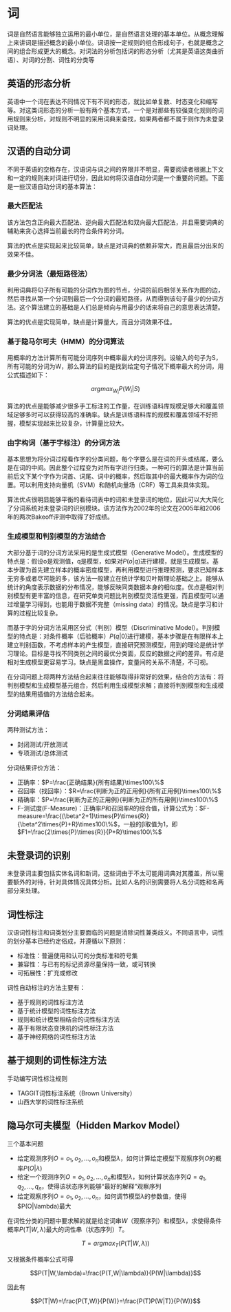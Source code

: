# 词

词是自然语言能够独立运用的最小单位，是自然语言处理的基本单位。从概念理解上来讲词是描述概念的最小单位。词语按一定规则的组合形成句子，也就是概念之间的组合形成更大的概念。对词法的分析包括词的形态分析（尤其是英语这类曲折语）、对词的分割、词性的分类等

## 英语的形态分析

英语中一个词在表达不同情况下有不同的形态，就比如单复数、时态变化和缩写等。对这类词形态的分析一般有两个基本方式，一个是对那些有较强变化规则的词用规则来分析，对规则不明显的采用词典来查找，如果两者都不属于则作为未登录词处理。

## 汉语的自动分词

不同于英语的空格存在，汉语词与词之间的界限并不明显，需要阅读者根据上下文和一定的规则来对词进行切分，因此如何将汉语自动分词是一个重要的问题。下面是一些汉语自动分词的基本算法：

### 最大匹配法

该方法包含正向最大匹配法、逆向最大匹配法和双向最大匹配法，并且需要词典的辅助来贪心选择当前最长的符合条件的分词。

算法的优点是实现起来比较简单，缺点是对词典的依赖非常大，而且最后分出来的效果不佳。

### 最少分词法（最短路径法）

利用词典将句子所有可能的分词作为图的节点，分词的前后相邻关系作为图的边，然后寻找从第一个分词到最后一个分词的最短路径，从而得到该句子最少的分词方法。这个算法建立的基础是人们总是倾向与用最少的话来将自己的意思表达清楚。

算法的优点是实现简单，缺点是计算量大，而且分词效果不佳。

### 基于隐马尔可夫（HMM）的分词算法

用概率的方法计算所有可能分词序列中概率最大的分词序列。设输入的句子为S，所有可能的分词为W，那么算法的目的是找到给定句子情况下概率最大的分词，用公式描述如下：

$$argmax_{W_i}P(W_i|S)$$

算法的优点是能够减少很多手工标注的工作量，在训练语料库规模足够大和覆盖领域足够多时可以获得较高的准确率。缺点是训练语料库的规模和覆盖领域不好把握，模型实现起来比较复杂，计算量比较大。

### 由字构词（基于字标注）的分词方法

基本思想为将分词过程看作字的分类问题，每个字要么是在词的开头或结尾，要么是在词的中间。因此整个过程变为对所有字进行归类。一种可行的算法是计算当前前后文下某个字作为词首、词尾、词中的概率，然后取其中的最大概率作为词的位置。可以利用支持向量机（SVM）和随机向量场（CRF）等工具来具体实现。

算法优点很明显能够平衡的看待词表中的词和未登录词的地位，因此可以大大简化了分词系统对未登录词的识别模块。该方法作为2002年的论文在2005年和2006年的两次Bakeoff评测中取得了好成绩。

### 生成模型和判别模型的方法结合

大部分基于词的分词方法采用的是生成式模型（Generative Model）。生成模型的特点是：假设o是观测值，q是模型，如果对$P(o|q)$进行建模，就是生成模型。基本步骤为首先建立样本的概率密度模型，再利用模型进行推理预测，要求已知样本无穷多或者尽可能的多，该方法一般建立在统计学和贝叶斯理论基础之上。能够从统计的角度表示数据的分布情况，能够反映同类数据本身的相似度。优点是相对判别模型有更丰富的信息，在研究单类问题比判别模型灵活性更强，而且模型可以通过增量学习得到，也能用于数据不完整（missing data）的情况。缺点是学习和计算的过程比较复杂。

而基于字的分词方法采用区分式（判别）模型（Discriminative Model）。判别模型的特点是：对条件概率（后验概率）$P(q|0)$进行建模，基本步骤是在有限样本上建立判别函数，不考虑样本的产生模型，直接研究预测模型，用到的理论是统计学习理论。目标是寻找不同类别之间的最优分类面，反应的数据之间的差异。有点是相对生成模型更容易学习。缺点是黑盒操作，变量间的关系不清楚，不可视。

在分词问题上将两种方法结合起来往往能够取得非常好的效果，结合的方法有：将判别模型和生成模型基元组合，然后利用生成模型求解；直接将判别模型和生成模型的结果用插值的方法结合起来。

### 分词结果评估

两种测试方法：

* 封闭测试/开放测试
* 专项测试/总体测试

分词结果评价方法：

* 正确率：$P=\frac{正确结果}{所有结果}\times100\%$
* 召回率（找回率）：$R=\frac{判断为正的正用例}{所有正用例}\times100\%$
* 精确率：$P=\frac{判断为正的正用例}{判断为正的所有用例}\times100\%$
* F-测试度(F-Measure)：正确率$P$和召回率$R$的综合值，计算公式为：$F-measure=\frac{(\beta^2+1)\times{P}\times{R}}{\beta^2\times{P}+R}\times100\%$，一般的β取值为1，即$F1=\frac{2\times{P}\times{R}}{P+R}\times100\%$

## 未登录词的识别

未登录词主要包括实体名词和新词，这些词由于不太可能用词典对其覆盖，所以需要额外的对待，针对具体情况具体分析。比如人名的识别需要将人名分词姓和名两部分来处理。

## 词性标注

汉语词性标注和词类划分主要面临的问题是消除词性兼类歧义。不同语言中，词性的划分基本已经约定俗成，并遵循以下原则：

* 标准性：普遍使用和认可的分类标准和符号集
* 兼容性：与已有的标记资源尽量保持一致，或可转换
* 可拓展性：扩充或修改

词性自动标注的方法主要有：

* 基于规则的词性标注方法
* 基于统计模型的词性标注方法
* 规则和统计模型相结合的词性标注方法
* 基于有限状态变换机的词性标注方法
* 基于神经网络的词性标注方法

## 基于规则的词性标注方法

手动编写词性标注规则

* TAGGIT词性标注系统（Brown University）
* 山西大学的词性标注系统

## 隐马尔可夫模型（Hidden Markov Model）

三个基本问题

* 给定观测序列$O=o_1,o_2,...,o_n$和模型$\lambda$，如何计算给定模型下观察序列$O$的概率$P(O|\lambda)$
* 给定一个观测序列$O=o_1,o_2,...,o_n$和模型$\lambda$，如何计算状态序列$Q=q_1,q_2,...,q_n$，使得该状态序列能够“最好的解释”观察序列
* 给定观察序列$O=o_1,o_2,...,o_n$，如何调节模型$\lambda$的参数值，使得$P(O|\lambda)最大

在词性分类的问题中要求解的就是给定词串$W$（观察序列）和模型$\lambda$，求使得条件概率$P(T|W,\lambda)$最大的词性串（状态序列）$T$。

$$T=argmax_T(P(T|W,\lambda))$$

又根据条件概率公式可得

$$P(T|W,\lambda)=\frac{P(T,W|\lambda)}{P(W|\lambda)}$$

因此有

$$P(T|W)=\frac{P(T,W)}{P(W)}=\frac{P(T)P(W|T)}{P(W)}$$
